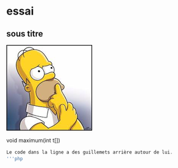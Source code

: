 # essai

## sous titre

![Texte alternatif](index.jpg "texte pour le titre, facultatif")

   void maximum(int t[])
   

```php
Le code dans la ligne a des guillemets arrière autour de lui.
'''php
